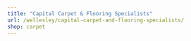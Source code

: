 ```yaml
---
title: "Capital Carpet & Flooring Specialists"
url: /wellesley/capital-carpet-and-flooring-specialists/
shop: carpet
---
```

